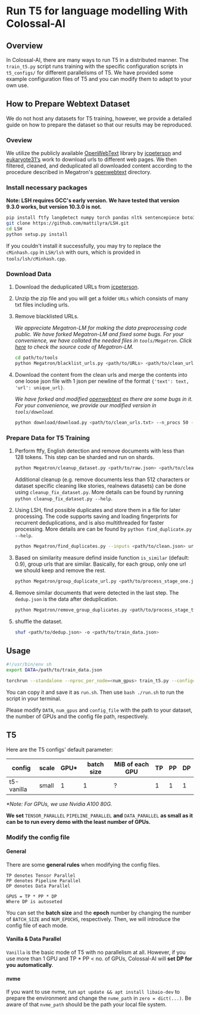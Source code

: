 # Run T5 for language modelling With Colossal-AI

## Overview

In Colossal-AI, there are many ways to run T5 in a distributed manner. The `train_t5.py` script runs training with the specific configuration scripts in `t5_configs/` for different parallelisms of T5. We have provided some example configuration files of T5 and you can modify them to adapt to your own use.

## How to Prepare Webtext Dataset

We do not host any datasets for T5 training, however, we provide a detailed guide on how to prepare the dataset so that our results may be reproduced.

### Oveview
We utilize the publicly available [OpenWebText](https://github.com/eukaryote31/openwebtext) library by [jcpeterson](https://github.com/jcpeterson/openwebtext) and  [eukaryote31's](https://github.com/eukaryote31/openwebtext) work to download urls to different web pages. We then filtered, cleaned, and deduplicated all downloaded content according to the procedure described in Megatron's [openwebtext](./tools/openwebtext) directory. 

### Install necessary packages

**Note: LSH requires GCC's early version. We have tested that version 9.3.0 works, but version 10.3.0 is not.**

```bash
pip install ftfy langdetect numpy torch pandas nltk sentencepiece boto3 tqdm regex bs4 newspaper3k htmlmin tldextract cached-path
git clone https://github.com/mattilyra/LSH.git
cd LSH
python setup.py install
```

If you couldn't install it successfully, you may try to replace the `cMinhash.cpp` in `LSH/lsh` with ours, which is provided in `tools/lsh/cMinhash.cpp`.

### Download Data

1. Download the deduplicated URLs from [jcpeterson](https://mega.nz/#F!EZZD0YwJ!9_PlEQzdMVLaNdKv_ICNVQ!cc4RgQQZ).

1. Unzip the zip file and you will get a folder `URLs` which consists of many txt files including urls.

3. Remove blacklisted URLs. 

   *We appreciate Megatron-LM for making the data preprocessing code public. We have forked Megatron-LM and fixed some bugs. For your convenience, we have collated the needed files in `tools/Megatron`. Click [here](https://github.com/NVIDIA/Megatron-LM.git) to check the source code of Megatron-LM.*

   ```bash
   cd path/to/tools
   python Megatron/blacklist_urls.py <path/to/URLs> <path/to/clean_urls.txt>
   ```

4. Download the content from the clean urls and merge the contents into one loose json file with 1 json per newline of the format `{'text': text, 'url': unique_url}`. 

   *We have forked and modified [openwebtext](https://github.com/yet-another-account/openwebtext) as there are some bugs in it. For your convenience, we provide our modified version in `tools/download`.*
   
   ```bash
   python download/download.py <path/to/clean_urls.txt> --n_procs 50 --output <path/to/raw.json>
   ```

### Prepare Data for T5 Training

1. Perform ftfy, English detection and remove documents with less than 128 tokens. This step can be sharded and run on shards.

   ```bash
   python Megatron/cleanup_dataset.py <path/to/raw.json> <path/to/clean.json>
   ```
   
   Additional cleanup (e.g. remove documents less than 512 characters or dataset specific cleaning like stories, realnews datasets) can be done using `cleanup_fix_dataset.py`. More details can be found by running `python cleanup_fix_dataset.py --help`.
   
2. Using LSH, find possible duplicates and store them in a file for later processing. The code supports saving and loading fingerprints for recurrent deduplications, and is also multithreaded for faster processing. More details are can be found by `python find_duplicate.py --help`.

   ```bash
   python Megatron/find_duplicates.py --inputs <path/to/clean.json> url --output <path/to/process_stage_one.json>
   ```

3. Based on similarity measure defind inside function `is_similar` (default: 0.9), group urls that are similar. Basically, for each group, only one url we should keep and remove the rest.

   ```bash
   python Megatron/group_duplicate_url.py <path/to/process_stage_one.json> <path/to/process_stage_two.json>
   ```

4. Remove similar documents that were detected in the last step. The `dedup.json` is the data after deduplication.

   ```bash
   python Megatron/remove_group_duplicates.py <path/to/process_stage_two.json> <path/to/clean.json> <path/to/dedup.json>
   ```

5. shuffle the dataset.

   ```bash
   shuf <path/to/dedup.json> -o <path/to/train_data.json>
   ```

## **Usage**

```Bash
#!/usr/bin/env sh
export DATA=/path/to/train_data.json

torchrun --standalone --nproc_per_node=<num_gpus> train_t5.py --config=t5_configs/<config_file> --from_torch
```

You can copy it and save it as `run.sh`. Then use `bash ./run.sh` to run the script in your terminal.

Please modify `DATA`, `num_gpus` and `config_file` with the path to your dataset, the number of GPUs and the config file path, respectively.

## T5


Here are the T5 configs' default parameter:

| config     | scale | GPU* | batch  size | MiB of each GPU | TP  | PP  | DP  |
|------------| ----- | ---- | ----------- |-----------------| --- | --- | --- |
| t5-vanilla | small | 1    | 1           | ?               | 1   | 1   | 1   |

*\*Note: For GPUs, we use Nvidia A100 80G.*

**We set** `TENSOR_PARALLEL` `PIPELINE_PARALLEL` **and** `DATA_PARALLEL` **as small as it can be to run every demo with the least number of GPUs.**


### **Modify the config file**

#### **General**

There are some **general rules** when modifying the config files.

```Plain%20Text
TP denotes Tensor Parallel
PP denotes Pipeline Parallel
DP denotes Data Parallel

GPUS = TP * PP * DP
Where DP is autoseted
```

You can set the **batch size** and the **epoch** number by changing the number of 
`BATCH_SIZE` and  `NUM_EPOCHS`, respectively. Then, we will introduce the config file of each mode.

#### **Vanilla & Data Parallel**

`Vanilla` is the basic mode of T5 with no parallelism at all. However, if you use more than 1 GPU and TP * PP < no. of GPUs, Colossal-AI will **set DP for you** **automatically**.

#### **nvme**

If you want to use nvme, run `apt update && apt install libaio-dev` to prepare the environment and change the `nvme_path` in `zero = dict(...)`. Be aware of that `nvme_path` should be the path your local file system.